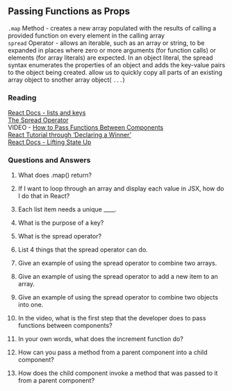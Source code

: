 ## Passing Functions as Props

`.map` Method - creates a new array populated with the results of calling a provided function on every element in the calling array  
`spread` Operator - allows an iterable, such as an array or string, to be expanded in places where zero or more arguments (for function calls) or elements (for array literals) are expected. In an object literal, the spread syntax enumerates the properties of an object and adds the key-value pairs to the object being created. allow us to quickly copy all parts of an existing array object to snother array object( `...`)

### Reading
[React Docs - lists and keys](https://legacy.reactjs.org/docs/lists-and-keys.html)  
[The Spread Operator](https://medium.com/coding-at-dawn/how-to-use-the-spread-operator-in-javascript-b9e4a8b06fab)  
VIDEO - [How to Pass Functions Between Components](https://www.youtube.com/watch?v=c05OL7XbwXU)  
[React Tutorial through ‘Declaring a Winner’](https://react.dev/learn/tutorial-tic-tac-toe)  
[React Docs - Lifting State Up](https://legacy.reactjs.org/docs/lifting-state-up.html)  

### Questions and Answers

1. What does .map() return?  

2. If I want to loop through an array and display each value in JSX, how do I do that in React?  

3. Each list item needs a unique ____.  

4. What is the purpose of a key?  

5. What is the spread operator?  

6. List 4 things that the spread operator can do.  

7. Give an example of using the spread operator to combine two arrays.  

8. Give an example of using the spread operator to add a new item to an array.  

8. Give an example of using the spread operator to combine two objects into one.  

9. In the video, what is the first step that the developer does to pass functions between components?  

10. In your own words, what does the increment function do?  

11. How can you pass a method from a parent component into a child component?  

12.  How does the child component invoke a method that was passed to it from a parent component?  

